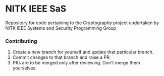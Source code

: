 # NITK IEEE SaS
Repository for code pertaining to the Cryptography project undertaken by NITK IEEE Systems and Security Programming Group

### Contributing

1. Create a new branch for yourself and update that particular branch.
2. Commit changes to that branch and raise a PR.
3. PRs are to be merged only after reviewing. Don't merge them yourselves.